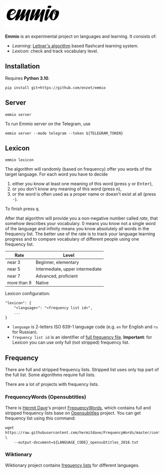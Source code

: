 <picture>
    <source media="(prefers-color-scheme: dark)" srcset="https://raw.githubusercontent.com/enzet/Emmio/master/doc/header_white.svg">
    <img src="https://raw.githubusercontent.com/enzet/Emmio/master/doc/header_black.svg" alt="Emmio logo" height="80">
</picture>

__Emmio__ is an experimental project on languages and learning. It consists of:

  * _Learning_:
    [Leitner's algorithm](https://en.wikipedia.org/wiki/Leitner_system) based
    flashcard learning system.
  * _Lexicon_: check and track vocabulary level.

## Installation

Requires __Python 3.10__.

```shell
pip install git+https://github.com/enzet/emmio
```

## Server

```shell
emmio server
```

To run Emmio server on the Telegram, use

```shell
emmio server --mode telegram --token ${TELEGRAM_TOKEN}
```

## Lexicon

```shell
emmio lexicon
```

The algorithm will randomly (based on frequency) offer you words of the target
language. For each word you have to decide 

  1. either you know at least one meaning of this word (press <kbd>y</kbd> or 
     <kbd>Enter</kbd>),
  2. or you don't know any meaning of this word (press <kbd>n</kbd>), 
  3. or the word is often used as a proper name or doesn't exist at all (press
     <kbd>-</kbd>).

To finish press <kbd>q</kbd>.
 
After that algorithm will provide you a non-negative number called _rate_, that
somehow describes your vocabulary. 0 means you know not a single word of the
language and infinity means you know absolutely all words in the frequency list.
The better use of the rate is to track your language learning progress and to
compare vocabulary of different people using one frequency list.

| Rate        | Level                            |
|-------------|----------------------------------|
| near 3      | Beginner, elementary             |
| near 5      | Intermediate, upper intermediate |
| near 7      | Advanced, proficient             |
| more than 9 | Native                           |

Lexicon configuration:

```
"lexicon": {
    "<language>": "<frequency list id>",
    ...
}
```

  * `language` is 2-letters ISO 639-1 language code (e.g. `en` for
    English and `ru` for Russian).
  * `frequency list id` is an identifier of [full frequency file](#frequency). 
    __Important__: for Lexicon you can use only full (not stripped) frequency 
    list.

## Frequency

There are full and stripped frequency lists. Stripped list uses only top part of
the full list. Some algorithms require full lists.

There are a lot of projects with frequency lists.

### FrequencyWords (Opensubtitles)

There is [Hermit Dave](https://github.com/hermitdave)'s project
[FrequencyWords](https://github.com/hermitdave/FrequencyWords), which contains
full and stripped frequency lists base on
[Opensubtitles](https://www.opensubtitles.org) project. You can get frequency
list using this command:

```shell script
wget https://raw.githubusercontent.com/hermitdave/FrequencyWords/master/content/2018/${LANGUAGE_CODE}/${LANGUAGE_CODE}_full.txt \
    --output-document=${LANGUAGE_CODE}_opensubtitles_2018.txt
```

### Wiktionary

Wiktionary project contains
[frequency lists](https://en.wiktionary.org/wiki/Wiktionary:Frequency_lists) for
different languages.
